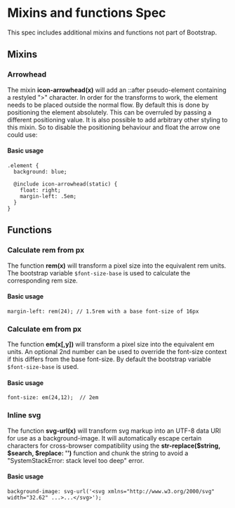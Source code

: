 ﻿
# Mixins and functions Spec

This spec includes additional mixins and functions not part of Bootstrap.

## Mixins

### Arrowhead

The mixin <b>icon-arrowhead(x)</b> will add an ::after pseudo-element containing a restyled ">" character.
In order for the transforms to work, the element needs to be placed outside the normal flow. By default this is done by positioning the element absolutely. This can be overruled by passing a different positioning value.
It is also possible to add arbitrary other styling to this mixin.
So to disable the positioning behaviour and float the arrow one could use:

#### Basic usage
```code
.element {
  background: blue;

  @include icon-arrowhead(static) {
    float: right;
    margin-left: .5em;
  }
}
```




## Functions

### Calculate rem from px

The function <b>rem(x)</b> will transform a pixel size into the equivalent rem units. The bootstrap variable <code>$font-size-base</code> is used to calculate the corresponding rem size.

#### Basic usage
```code
margin-left: rem(24); // 1.5rem with a base font-size of 16px
```

### Calculate em from px

The function <b>em(x[,y])</b> will transform a pixel size into the equivalent em units. An optional 2nd number can be used to override the font-size context if this differs from the base font-size. By default the bootstrap variable <code>$font-size-base</code> is used.

#### Basic usage
```code
font-size: em(24,12);  // 2em
```


### Inline svg

The function <b>svg-url(x)</b> will transform svg markup into an UTF-8 data URI for use as a background-image. It will automatically escape certain characters for cross-browser compatibility  using the <b>str-replace($string, $search, $replace: '')</b> function and chunk the string to avoid a "SystemStackError: stack level too deep" error.

#### Basic usage
```code
background-image: svg-url('<svg xmlns="http://www.w3.org/2000/svg" width="32.62" ...>...</svg>');
```
